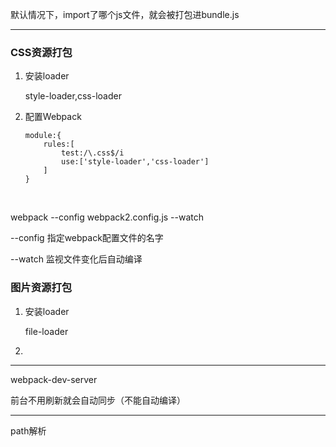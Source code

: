默认情况下，import了哪个js文件，就会被打包进bundle.js



---

### CSS资源打包

1. 安装loader

   style-loader,css-loader

2. 配置Webpack

   ```
   module:{
       rules:[
           test:/\.css$/i
           use:['style-loader','css-loader']
       ]
   }
   ```

   ​

webpack --config webpack2.config.js --watch



--config 指定webpack配置文件的名字

--watch 监视文件变化后自动编译



### 图片资源打包

1. 安装loader

   file-loader

2. ​



---

webpack-dev-server

前台不用刷新就会自动同步（不能自动编译）



---

path解析